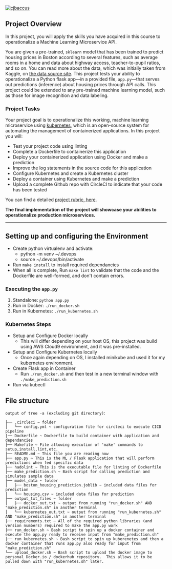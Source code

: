 [![cjbaccus](https://circleci.com/gh/cjbaccus/Udacity_project4_microservices.svg?style=shield)](https://circleci.com/gh/cjbaccus/Udacity_project4_microservices)

## Project Overview

In this project, you will apply the skills you have acquired in this course to operationalize a Machine Learning Microservice API. 

You are given a pre-trained, `sklearn` model that has been trained to predict housing prices in Boston according to several features, such as average rooms in a home and data about highway access, teacher-to-pupil ratios, and so on. You can read more about the data, which was initially taken from Kaggle, on [the data source site](https://www.kaggle.com/c/boston-housing). This project tests your ability to operationalize a Python flask app—in a provided file, `app.py`—that serves out predictions (inference) about housing prices through API calls. This project could be extended to any pre-trained machine learning model, such as those for image recognition and data labeling.

### Project Tasks

Your project goal is to operationalize this working, machine learning microservice using [kubernetes](https://kubernetes.io/), which is an open-source system for automating the management of containerized applications. In this project you will:
* Test your project code using linting
* Complete a Dockerfile to containerize this application
* Deploy your containerized application using Docker and make a prediction
* Improve the log statements in the source code for this application
* Configure Kubernetes and create a Kubernetes cluster
* Deploy a container using Kubernetes and make a prediction
* Upload a complete Github repo with CircleCI to indicate that your code has been tested

You can find a detailed [project rubric, here](https://review.udacity.com/#!/rubrics/2576/view).

**The final implementation of the project will showcase your abilities to operationalize production microservices.**

---

## Setting up and configuring the Environment

* Create python virtualenv and activate:
  * python -m venv ~/.devops
  * source ~/.devops/bin/activate
* Run ``` make install ``` to install required dependancies
* When all is complete, Run `make lint` to validate that the code and the Dockerfile are well-formed, and don't contain errors.

### Executing the  `app.py` 

1. Standalone:  `python app.py`
2. Run in Docker:  `./run_docker.sh`
3. Run in Kubernetes:  `./run_kubernetes.sh`

### Kubernetes Steps

* Setup and Configure Docker locally
  * This will differ depending on your host OS, this project was build using AWS Cloud9 environment, and it was pre-installed.
* Setup and Configure Kubernetes locally
  * Once again depending on OS, I installed minikube and used it for my kubernetes environment.
* Create Flask app in Container
  * Run `./run_docker.sh` and then test in a new terminal window with `./make_prediction.sh`
* Run via kubectl

## File structure

`output of tree -a (excluding git directory)`:
```
├── .circleci ~ folder
│   └── config.yml ~ configuration file for circleci to execute CICD pipeline
|── Dockerfile ~ Dockerfile to build container with application and dependancies
├── Makefile ~ File allowing execution of 'make' commands to setup,install,lint,etc.
├── README.md ~ This file you are reading now
├── app.py ~ This is the ML / Flask application that will perform predictions when fed specific data
├── hadolint ~ This is the executable file for linting of Dockerfile
├── make_prediction.sh ~ Bash script for calling prediction and simulates sample data
├── model_data ~ folder
│   ├── boston_housing_prediction.joblib ~ included data files for prediction
│   └── housing.csv ~ included data files for prediction
├── output_txt_files ~ folder
│   ├── docker_out.txt ~ output from running "run_docker.sh" AND "make_prediction.sh" in another terminal
│   └── kubernetes_out.txt ~ output from running "run_kubernetes.sh" AND "make_prediction.sh" in another terminal
├── requirements.txt ~ All of the required python libraries (and version numbers) required to make the app.py work
├── run_docker.sh ~ Bash script to spin up a docker container and execute the app.py ready to receive input from "make_prediction.sh"
├── run_kubernetes.sh ~ Bash script to spin up kuberenetes and then a docker container that runs app.py also ready for input from "make_prediction.sh"
└── upload_docker.sh ~ Bash script to upload the docker image to personal Docker.io / dockerhub repository.  This allows it to be pulled down with "run_kubernetes.sh" later.
```